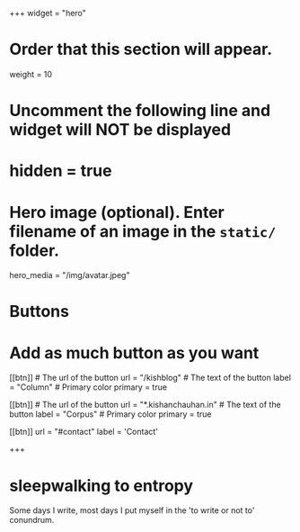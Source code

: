 +++
widget = "hero"
# Order that this section will appear.
weight = 10

# Uncomment the following line and widget will NOT be displayed
# hidden = true

# Hero image (optional). Enter filename of an image in the `static/` folder.
hero_media = "/img/avatar.jpeg"

# Buttons
# Add as much button as you want
[[btn]]
	# The url of the button
  url = "/kishblog"
	# The text of the button
  label = "Column"
	# Primary color
	primary = true

[[btn]]
	# The url of the button
  url = "*.kishanchauhan.in"
	# The text of the button
  label = "Corpus"
	# Primary color
	primary = true

[[btn]]
  url = "#contact"
  label = 'Contact'

+++

# sleepwalking to **entropy**

Some days I write, most days I put myself in the 'to write or not to' conundrum.

